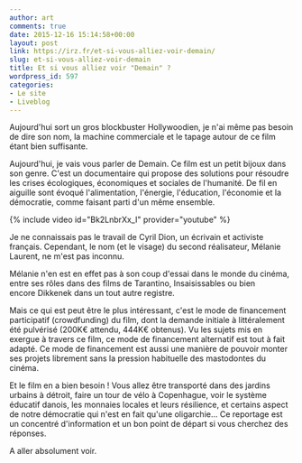 ```yaml
---
author: art
comments: true
date: 2015-12-16 15:14:58+00:00
layout: post
link: https://irz.fr/et-si-vous-alliez-voir-demain/
slug: et-si-vous-alliez-voir-demain
title: Et si vous alliez voir "Demain" ?
wordpress_id: 597
categories:
- Le site
- Liveblog
---
```


Aujourd'hui sort un gros blockbuster Hollywoodien, je n'ai même pas besoin de dire son nom, la machine commerciale et le tapage autour de ce film étant bien suffisante.

Aujourd'hui, je vais vous parler de Demain. Ce film est un petit bijoux dans son genre. C'est un documentaire qui propose des solutions pour résoudre les crises écologiques, économiques et sociales de l'humanité. De fil en aiguille sont évoqué l'alimentation, l'énergie, l'éducation, l'économie et la démocratie, comme faisant parti d'un même ensemble.

{% include video id="Bk2LnbrXx_I" provider="youtube" %}

Je ne connaissais pas le travail de Cyril Dion, un écrivain et activiste français. Cependant, le nom (et le visage) du second réalisateur, Mélanie Laurent, ne m'est pas inconnu.

Mélanie n'en est en effet pas à son coup d'essai dans le monde du cinéma, entre ses rôles dans des films de Tarantino, Insaisissables ou bien encore Dikkenek dans un tout autre registre.

Mais ce qui est peut être le plus intéressant, c'est le mode de financement participatif (crowdfunding) du film, dont la demande initiale à littéralement été pulvérisé (200K€ attendu, 444K€ obtenus). Vu les sujets mis en exergue à travers ce film, ce mode de financement alternatif est tout à fait adapté. Ce mode de financement est aussi une manière de pouvoir monter ses projets librement sans la pression habituelle des mastodontes du cinéma.

Et le film en a bien besoin ! Vous allez être transporté dans des jardins urbains à détroit, faire un tour de vélo à Copenhague, voir le système éducatif danois, les monnaies locales et leurs résilience, et certains aspect de notre démocratie qui n'est en fait qu'une oligarchie... Ce reportage est un concentré d'information et un bon point de départ si vous cherchez des réponses.

A aller absolument voir.
